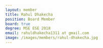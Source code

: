 ```yaml
---
layout: member
title: Rahul Dhakecha
position: Board Member
board: true
degree: MSE ESE 2018
email: rahuldhakecha1311 at gmail.com
image: /images/members/rahul-dhakecha.jpg
---
```


